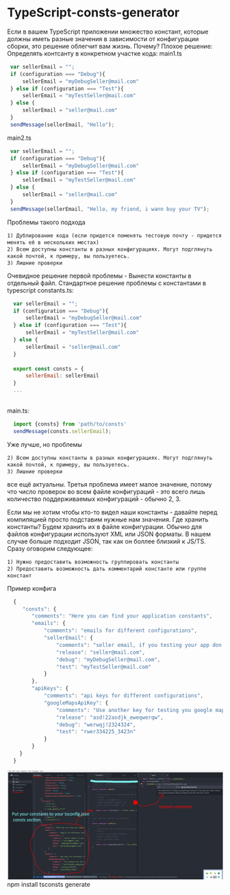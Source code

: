 # TypeScript-consts-generator


Если в вашем TypeScript приложении множество констант, которые должны иметь разные значения в зависимости от конфигурации сборки, это решение облегчит вам жизнь.
Почему?
 Плохое решение:
 Определять контсанту в конкретном участке кода:
 main1.ts
 ``` javascript 
  var sellerEmail = "";
  if (configuration === "Debug"){
      sellerEmail = "myDebugSeller@mail.com"
  } else if (configuration === "Test"){
      sellerEmail = "myTestSeller@mail.com"
  } else {
      sellerEmail = "seller@mail.com"
  }
  sendMessage(sellerEmail, "Hello");
 ```
 main2.ts 
 ``` javascript
  var sellerEmail = "";
  if (configuration === "Debug"){
      sellerEmail = "myDebugSeller@mail.com"
  } else if (configuration === "Test"){
      sellerEmail = "myTestSeller@mail.com"
  } else {
      sellerEmail = "seller@mail.com"
  }
  sendMessage(sellerEmail, "Hello, my friend, i wann buy your TV");
 ```
 Проблемы такого подхода
 ```
 1) Дублирование кода (если придется поменять тестовую почту - придется менять её в нескольких местах)
 2) Всем доступны константы в разных конфигурациях. Могут подглянуть какой почтой, к примеру, вы пользуетесь.
 3) Лишние проверки
 ```
 Очевидное решение первой проблемы - Вынести константы в отдельный файл.
 Стандартное решение проблемы с константами в typescript
 constants.ts:
``` javascript
  var sellerEmail = "";
  if (configuration === "Debug"){
      sellerEmail = "myDebugSeller@mail.com"
  } else if (configuration === "Test"){
      sellerEmail = "myTestSeller@mail.com"
  } else {
      sellerEmail = "seller@mail.com"
  }
  
  export const consts = {
      sellerEmail: sellerEmail
  } 
  ...
  
```
main.ts:
``` javascript
  import {consts} from 'path/to/consts'
  sendMessage(consts.sellerEmail);
```
Уже лучше, но проблемы
```
2) Всем доступны константы в разных конфигурациях. Могут подглянуть какой почтой, к примеру, вы пользуетесь.
3) Лишние проверки
```
все ещё актуальны.
Третья проблема имеет малое значение, потому что число проверок во всем файле конфигураций - это всего лишь количество поддерживаемых конфигураций - обычно 2, 3.

Если мы не хотим чтобы кто-то видел наши константы - давайте перед компиляцией просто подставим нужные нам значения.
Где хранить константы?
Будем хранить их в файле конфигурации. Обычно для файлов конфигурации используют XML или JSON форматы.
В нашем случае больше подходит JSON, так как он боллее близкий к JS/TS.
Сразу оговорим следующее:
```
1) Нужно предоставить возможность группировать константы
2) Предоставить возможность дать комментарий константе или группе констант
```
Пример конфига
``` javascript
  {
     "consts": {
        "comments": "Here you can find your application constants",
        "emails": {
            "comments": "emails for different configurations",
            "sellerEmail": {
                "comments": "seller email, if you testing your app don't use original email!!!",
                "release": "seller@mail.com",
                "debug": "myDebugSeller@mail.com",
                "test": "myTestSeller@mail.com"
            }
        },
        "apiKeys": {
            "comments": "api keys for different configurations",
            "googleMapsApiKey": {
                "comments": "Use another key for testing you google maps, because its very expensive",
                "release": "asd!22asdjk_eweqwerqw",
                "debug": "werwqj!2324324",
                "test": "rwer334225_3423n"
            }
        }
    }
  }
```

![try](https://github.com/stepancar/TypeScript-consts-generator/blob/master/docs/images/screen.png?raw=true)
npm install
tsconsts generate
  
